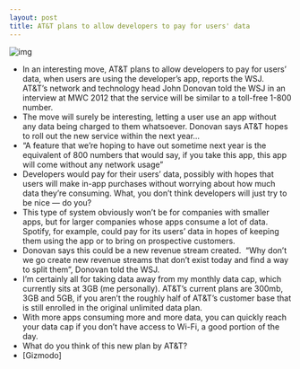 ```yaml
---
layout: post
title: AT&T plans to allow developers to pay for users' data
---
```

![img](http://media.idownloadblog.com/wp-content/uploads/2012/02/donovan-ATT.jpg)
* In an interesting move, AT&T plans to allow developers to pay for users’ data, when users are using the developer’s app, reports the WSJ. AT&T’s network and technology head John Donovan told the WSJ in an interview at MWC 2012 that the service will be similar to a toll-free 1-800 number.
* The move will surely be interesting, letting a user use an app without any data being charged to them whatsoever. Donovan says AT&T hopes to roll out the new service within the next year…
* “A feature that we’re hoping to have out sometime next year is the equivalent of 800 numbers that would say, if you take this app, this app will come without any network usage”
* Developers would pay for their users’ data, possibly with hopes that users will make in-app purchases without worrying about how much data they’re consuming. What, you don’t think developers will just try to be nice — do you?
* This type of system obviously won’t be for companies with smaller apps, but for larger companies whose apps consume a lot of data. Spotify, for example, could pay for its users’ data in hopes of keeping them using the app or to bring on prospective customers.
* Donovan says this could be a new revenue stream created.  “Why don’t we go create new revenue streams that don’t exist today and find a way to split them”, Donovan told the WSJ.
* I’m certainly all for taking data away from my monthly data cap, which currently sits at 3GB (me personally). AT&T’s current plans are 300mb, 3GB and 5GB, if you aren’t the roughly half of AT&T’s customer base that is still enrolled in the original unlimited data plan.
* With more apps consuming more and more data, you can quickly reach your data cap if you don’t have access to Wi-Fi, a good portion of the day.
* What do you think of this new plan by AT&T?
* [Gizmodo]

